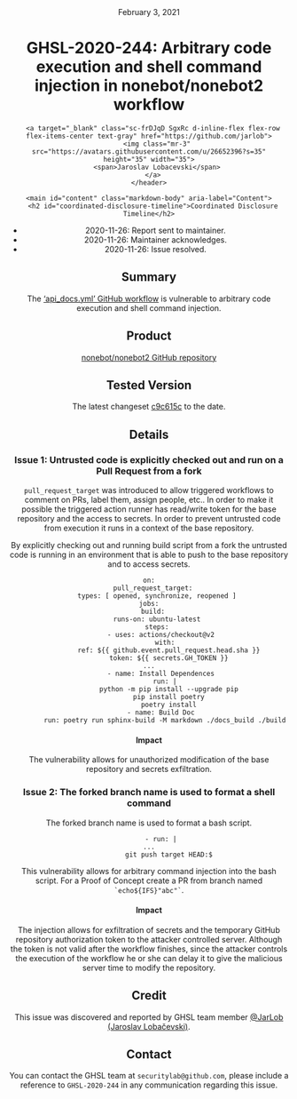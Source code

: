 <header class="post-header d-block mb-6">
      <div class="date text-mono f5 my-3">February 3, 2021</div>
      <h1 class="my-2 h00-mktg lh-condensed">GHSL-2020-244: Arbitrary code execution and shell command injection in nonebot/nonebot2 workflow</h1>

      
      
      
      
      

      

      <a target="_blank" class="sc-frDJqD SgxRc d-inline-flex flex-row flex-items-center text-gray" href="https://github.com/jarlob">
        <img class="mr-3" src="https://avatars.githubusercontent.com/u/26652396?s=35" height="35" width="35">
        <span>Jaroslav Lobacevski</span>
      </a>
    </header>

    <main id="content" class="markdown-body" aria-label="Content">
      <h2 id="coordinated-disclosure-timeline">Coordinated Disclosure Timeline</h2>

<ul>
  <li>2020-11-26: Report sent to maintainer.</li>
  <li>2020-11-26: Maintainer acknowledges.</li>
  <li>2020-11-26: Issue resolved.</li>
</ul>

<h2 id="summary">Summary</h2>

<p>The <a href="https://github.com/nonebot/nonebot2/blob/master/.github/workflows/api_docs.yml">‘api_docs.yml’ GitHub workflow</a> is vulnerable to arbitrary code execution and shell command injection.</p>

<h2 id="product">Product</h2>

<p><a href="https://github.com/nonebot/nonebot2">nonebot/nonebot2 GitHub repository</a></p>

<h2 id="tested-version">Tested Version</h2>

<p>The latest changeset <a href="https://github.com/nonebot/nonebot2/blob/c9c615c8cbe258033df6a82650c3743ffb01a32f/.github/workflows/api_docs.yml">c9c615c</a> to the date.</p>

<h2 id="details">Details</h2>

<h3 id="issue-1-untrusted-code-is-explicitly-checked-out-and-run-on-a-pull-request-from-a-fork">Issue 1: Untrusted code is explicitly checked out and run on a Pull Request from a fork</h3>

<p><code class="language-plaintext highlighter-rouge">pull_request_target</code> was introduced to allow triggered workflows to comment on PRs, label them, assign people, etc.. In order to make it possible the triggered action runner has read/write token for the base repository and the access to secrets. In order to prevent untrusted code from execution it runs in a context of the base repository.</p>

<p>By explicitly checking out and running build script from a fork the untrusted code is running in an environment that is able to push to the base repository and to access secrets.</p>

<div class="language-yaml highlighter-rouge"><div class="highlight"><pre class="highlight"><code><span class="na">on</span><span class="pi">:</span>
  <span class="na">pull_request_target</span><span class="pi">:</span>
    <span class="na">types</span><span class="pi">:</span> <span class="pi">[</span> <span class="nv">opened</span><span class="pi">,</span> <span class="nv">synchronize</span><span class="pi">,</span> <span class="nv">reopened</span> <span class="pi">]</span>
<span class="na">jobs</span><span class="pi">:</span>
  <span class="na">build</span><span class="pi">:</span>
    <span class="na">runs-on</span><span class="pi">:</span> <span class="s">ubuntu-latest</span>
    <span class="na">steps</span><span class="pi">:</span>
      <span class="pi">-</span> <span class="na">uses</span><span class="pi">:</span> <span class="s">actions/checkout@v2</span>
        <span class="na">with</span><span class="pi">:</span>
          <span class="na">ref</span><span class="pi">:</span> <span class="s">${{ github.event.pull_request.head.sha }}</span>
          <span class="na">token</span><span class="pi">:</span> <span class="s">${{ secrets.GH_TOKEN }}</span>
<span class="nn">...</span>
      <span class="pi">-</span> <span class="na">name</span><span class="pi">:</span> <span class="s">Install Dependences</span>
        <span class="na">run</span><span class="pi">:</span> <span class="pi">|</span>
          <span class="s">python -m pip install --upgrade pip</span>
          <span class="s">pip install poetry</span>
          <span class="s">poetry install</span>
      <span class="pi">-</span> <span class="na">name</span><span class="pi">:</span> <span class="s">Build Doc</span>
        <span class="na">run</span><span class="pi">:</span> <span class="s">poetry run sphinx-build -M markdown ./docs_build ./build</span>
</code></pre></div></div>

<h4 id="impact">Impact</h4>

<p>The vulnerability allows for unauthorized modification of the base repository and secrets exfiltration.</p>

<h3 id="issue-2-the-forked-branch-name-is-used-to-format-a-shell-command">Issue 2: The forked branch name is used to format a shell command</h3>

<p>The forked branch name is used to format a bash script.</p>

<div class="language-yaml highlighter-rouge"><div class="highlight"><pre class="highlight"><code>      <span class="pi">-</span> <span class="na">run</span><span class="pi">:</span> <span class="pi">|</span>
<span class="s">...</span>
          <span class="s">git push target HEAD:$</span>
</code></pre></div></div>

<p>This vulnerability allows for arbitrary command injection into the bash script. For a Proof of Concept create a PR from branch named <code class="language-plaintext highlighter-rouge">`echo${IFS}"abc"`</code>.</p>

<h4 id="impact-1">Impact</h4>

<p>The injection allows for exfiltration of secrets and the temporary GitHub repository authorization token to the attacker controlled server. Although the token is not valid after the workflow finishes, since the attacker controls the execution of the workflow he or she can delay it to give the malicious server time to modify the repository.</p>

<h2 id="credit">Credit</h2>

<p>This issue was discovered and reported by GHSL team member <a href="https://github.com/JarLob">@JarLob (Jaroslav Lobačevski)</a>.</p>

<h2 id="contact">Contact</h2>

<p>You can contact the GHSL team at <code class="language-plaintext highlighter-rouge">securitylab@github.com</code>, please include a reference to <code class="language-plaintext highlighter-rouge">GHSL-2020-244</code> in any communication regarding this issue.</p>
